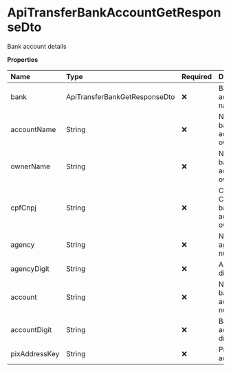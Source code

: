 # ApiTransferBankAccountGetResponseDto

Bank account details

**Properties**

| Name          | Type                          | Required | Description                           |
| :------------ | :---------------------------- | :------- | :------------------------------------ |
| bank          | ApiTransferBankGetResponseDto | ❌       | Bank account name                     |
| accountName   | String                        | ❌       | Name of bank account owner            |
| ownerName     | String                        | ❌       | Name of bank account owner            |
| cpfCnpj       | String                        | ❌       | CPF or CNPJ of the bank account owner |
| agency        | String                        | ❌       | Non-digit agency number               |
| agencyDigit   | String                        | ❌       | Agency digit                          |
| account       | String                        | ❌       | Non-digit bank account number         |
| accountDigit  | String                        | ❌       | Bank account digit                    |
| pixAddressKey | String                        | ❌       | Pix key address                       |

<!-- This file was generated by liblab | https://liblab.com/ -->
